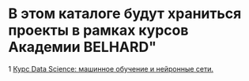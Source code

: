 # В этом каталоге будут храниться проекты в рамках курсов Академии BELHARD"

1 [Курс Data Science: машинное обучение и нейронные сети.](https://github.com/mr-Dmitri/My-education/tree/main/BELHARD/DataScience)
